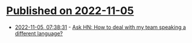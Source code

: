 # [Published on 2022-11-05](index.md)

* [2022-11-05, 07:38:31](https://news.ycombinator.com/item?id=33478911) - [Ask HN: How to deal with my team speaking a different language?](https://news.ycombinator.com/item?id=33478911)
